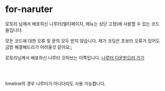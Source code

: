 # for-naruter
로토리 님께서 배포하신 나루터(멀티페이지, 메뉴는 상단 고정)에 사용할 수 있는 코드들입니다.

모든 코드에 대한 오류 및 문의 모두 받지 않습니다.
제가 코딩은 초보라 오류가 있어도 금방 해결해드리기 어려울것 같아요;;

로토리님께서 배포하신 나루터 깃허브는 이쪽입니다.
<a href="https://github.com/rotorri/naruter">나루터 다운받으러 가기</a>

<br><br>

timeline의 경우 나루터가 아니더라도 사용 가능합니다.
